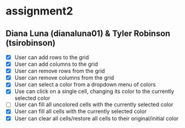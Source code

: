 # assignment2
## Diana Luna (dianaluna01) & Tyler Robinson (tsirobinson)

- [x] User can add rows to the grid
- [x] User can add columns to the grid
- [x] User can remove rows from the grid
- [x] User can remove columns from the grid
- [x] User can select a color from a dropdown menu of colors
- [x] Use can click on a single cell, changing its color to the currently selected color
- [ ] User can fill all uncolored cells with the currently selected color
- [x] User can fill all cells with the currently selected color
- [x] User can clear all cells/restore all cells to their original/initial color
